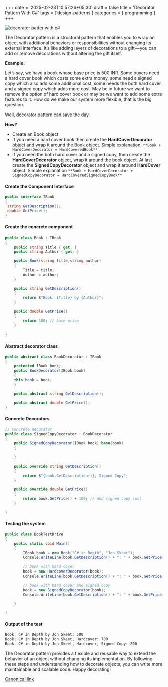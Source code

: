 +++
date = '2025-02-23T10:57:26+05:30'
draft = false
title = 'Decorator Pattern With C#'
tags = ['design-patterns']
categories = ['programming']
+++

![decorator patter with c#](/images/1_2qpDUZpD1bTPd1-TkfbrUA.png)

The Decorator pattern is a structural pattern that enables you to wrap an object with additional behaviors or responsibilities without changing its external interface. It’s like adding layers of decorations to a gift — you can add or remove decorations without altering the gift itself.

**Example:**

Let’s say, we have a book whose base price is 500 INR. Some buyers need a hard cover book which costs some extra money, some need a signed copy which also add some additional cost, some needs the both hard cover and a signed copy which adds more cost. May be in future we want to remove the option of hard cover book or may be we want to add some extra features to it. How do we make our system more flexible, that is the big question.

Well, decorator pattern can save the day.

**How?**

- Create an Book object
- If you need a hard cover book then create the **HardCoverDecorator** object and wrap it around the Book object. Simple explanation, `**Book + HardCoverDecorator = HardCoveredBook**`
- If you need the both hard cover and a signed copy, then create the **HardCoverDecorator** object, wrap it around the book object. At last create the **SignedCopyDecorator** object and wrap it around **HardCover** object. Simple explanation `**Book + HardCoverDecorator + SignedCopyDecorator = HardCoveredSignedCopyBook**`

#### Create the Component Interface

```cs
public interface IBook
{
 string GetDescription();
 double GetPrice();
}
```

#### Create the concrete component

```cs
public class Book : IBook
{
    public string Title { get; }
    public string Author { get; }

    public Book(string title,string author)
    {
        Title = title;
        Author = author;
    }

    public string GetDescription()
    {
        return $"Book: {Title} by {Author}";
    }

    public double GetPrice()
    {
        return 500; // base price
    }

}
```

#### Abstract decorator class

```cs
public abstract class BookDecorator : IBook
{
    protected IBook book;
    public BookDecorator(IBook book)
    {
    this.book = book;
    }

    public abstract string GetDescription();

    public abstract double GetPrice();
}
```

#### Concrete Decorators

```cs
// Concrete decorator
public class SignedCopyDecorator : BookDecorator
{
    public SignedCopyDecorator(IBook book):base(book)
    {

    }

    public override string GetDescription()
    {
        return $"{book.GetDescription()}, Signed Copy";
    }

    public override double GetPrice()
    {
        return book.GetPrice() + 100; // Add signed copy cost
    }

}
```

#### Testing the system

```cs
public class BookTestDrive
{
    public static void Main()
    {
        IBook book = new Book("C# in Depth", "Jon Skeet");
        Console.WriteLine(book.GetDescription() + ": " + book.GetPrice());

        // book with hard cover
        book = new HardcoverDecorator(book);
        Console.WriteLine(book.GetDescription() + ": " + book.GetPrice());

        // book with hard cover and signed copy
        book = new SignedCopyDecorator(book);
        Console.WriteLine(book.GetDescription() + ": " + book.GetPrice());

    }

}
```

#### Output of the test

```bash
Book: C# in Depth by Jon Skeet: 500
Book: C# in Depth by Jon Skeet, Hardcover: 700
Book: C# in Depth by Jon Skeet, Hardcover, Signed Copy: 800
```

The Decorator pattern provides a flexible and reusable way to extend the behavior of an object without changing its implementation. By following these steps and understanding how to decorate objects, you can write more maintainable and scalable code. Happy decorating!

[Canonical link](https://medium.com/@ravindradevrani/understanding-the-decorator-pattern-c-18adbcb1d800)

